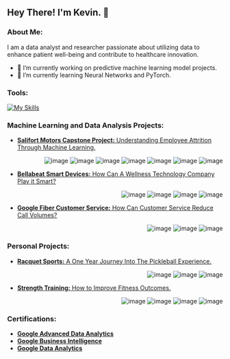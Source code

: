 ## Hey There! I'm Kevin. 👋
### About Me:
I am a data analyst and researcher passionate about utilizing data to enhance patient well-being and contribute to healthcare innovation.

- 🔭 I’m currently working on predictive machine learning model projects.
- 🌱 I’m currently learning Neural Networks and PyTorch.

### Tools:
[![My Skills](https://skillicons.dev/icons?i=py,r,sqlite,anaconda,vscode)](https://skillicons.dev) 

### Machine Learning and Data Analysis Projects:
- [**Salifort Motors Capstone Project:** Understanding Employee Attrition Through Machine Learning.](https://github.com/kleung157/Salifort_Motors_Capstone_Machine_Learning) <p align='right'>
![image](https://img.shields.io/badge/Python-FFD43B?style=for-the-badge&logo=python&logoColor=blue)
![image](https://img.shields.io/badge/Jupyter-F37626.svg?&style=for-the-badge&logo=Jupyter&logoColor=white)
![image](https://img.shields.io/badge/scikit_learn-F7931E?style=for-the-badge&logo=scikit-learn&logoColor=white)
![image](https://img.shields.io/badge/SciPy-654FF0?style=for-the-badge&logo=SciPy&logoColor=white)
![image](https://img.shields.io/badge/Pandas-2C2D72?style=for-the-badge&logo=pandas&logoColor=white)
![image](https://img.shields.io/badge/Numpy-777BB4?style=for-the-badge&logo=numpy&logoColor=white)
![image](https://img.shields.io/badge/Tableau-E97627?style=for-the-badge&logo=Tableau&logoColor=white)
</p>

- [**Bellabeat Smart Devices:** How Can A Wellness Technology Company Play it Smart?](https://github.com/kleung157/Bellabeat_Case_Study_Data_Analytics) <p align='right'>
![image](https://img.shields.io/badge/R-276DC3?style=for-the-badge&logo=r&logoColor=white)
![image](https://img.shields.io/badge/RStudio-75AADB?style=for-the-badge&logo=RStudio&logoColor=white)
![image](https://img.shields.io/badge/Tableau-E97627?style=for-the-badge&logo=Tableau&logoColor=white)
![image](https://img.shields.io/badge/Google%20Sheets-34A853?style=for-the-badge&logo=google-sheets&logoColor=white)
</p>

- [**Google Fiber Customer Service:** How Can Customer Service Reduce Call Volumes?](https://github.com/kleung157/Google_Fiber_Case_Study_Business_Intelligence) <p align='right'>
![image](https://img.shields.io/badge/Sqlite-003B57?style=for-the-badge&logo=sqlite&logoColor=white)
![image](https://img.shields.io/badge/Tableau-E97627?style=for-the-badge&logo=Tableau&logoColor=white)
![image](https://img.shields.io/badge/Google%20Sheets-34A853?style=for-the-badge&logo=google-sheets&logoColor=white)
</p>

### Personal Projects:
- [**Racquet Sports:** A One Year Journey Into The Pickleball Experience.](https://github.com/kleung157/Racquet_Sports_Personal_Project) <p align='right'>
![image](https://img.shields.io/badge/VSCode-0078D4?style=for-the-badge&logo=visual%20studio%20code&logoColor=white)
![image](https://img.shields.io/badge/Tableau-E97627?style=for-the-badge&logo=Tableau&logoColor=white)
![image](https://img.shields.io/badge/Microsoft_Excel-217346?style=for-the-badge&logo=microsoft-excel&logoColor=white)
</p>

- [**Strength Training:** How to Improve Fitness Outcomes.](https://github.com/kleung157/Strength_Training_Personal_Project) <p align='right'>
![image](https://img.shields.io/badge/Sqlite-003B57?style=for-the-badge&logo=sqlite&logoColor=white)
![image](https://img.shields.io/badge/VSCode-0078D4?style=for-the-badge&logo=visual%20studio%20code&logoColor=white)
![image](https://img.shields.io/badge/PowerBI-F2C811?style=for-the-badge&logo=Power%20BI&logoColor=white)
![image](https://img.shields.io/badge/Microsoft_Excel-217346?style=for-the-badge&logo=microsoft-excel&logoColor=white)
</p>

### Certifications:
- [**Google Advanced Data Analytics**](https://www.credly.com/badges/1d074e5b-c473-41a5-99fa-72d0128028c3/linked_in_profile)
- [**Google Business Intelligence**](https://www.credly.com/badges/3335a0a3-e241-4804-9889-31db47fd38fd/linked_in_profile)
- [**Google Data Analytics**](https://www.credly.com/badges/d6aba73a-b9d1-415a-a34e-cb9e89e697ab/linked_in_profile)
<!--
**kleung157/kleung157** is a ✨ _special_ ✨ repository because its `README.md` (this file) appears on your GitHub profile.

Here are some ideas to get you started:

- 🔭 I’m currently working on ...
- 🌱 I’m currently learning ...
- 👯 I’m looking to collaborate on ...
- 🤔 I’m looking for help with ...
- 💬 Ask me about ...
- 📫 How to reach me: ...
- 😄 Pronouns: ...
- ⚡ Fun fact: ...
-->
